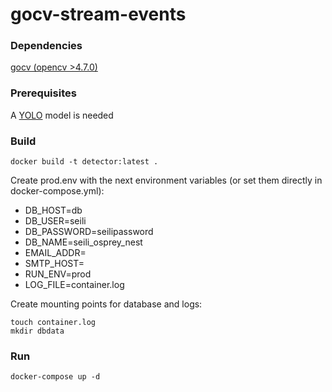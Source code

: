 # gocv-stream-events


### Dependencies

[gocv (opencv >4.7.0)](https://pkg.go.dev/gocv.io/x/gocv#readme-installation)

### Prerequisites

A [YOLO](https://pjreddie.com/darknet/yolo/) model is needed 

### Build
```
docker build -t detector:latest .
```

Create prod.env with the next environment variables (or set them directly in docker-compose.yml):
 - DB_HOST=db
 - DB_USER=seili
 - DB_PASSWORD=seilipassword
 - DB_NAME=seili_osprey_nest
 - EMAIL_ADDR=
 - SMTP_HOST=
 - RUN_ENV=prod
 - LOG_FILE=container.log


Create mounting points for database and logs:
```
touch container.log
mkdir dbdata
```

### Run

```
docker-compose up -d
```
